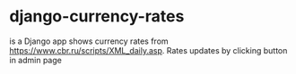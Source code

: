 # django-currency-rates
is a Django app shows currency rates from https://www.cbr.ru/scripts/XML_daily.asp.
Rates updates by clicking button in admin page